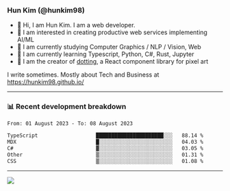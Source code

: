 ### Hun Kim (@hunkim98)

- 👋 Hi, I am Hun Kim. I am a web developer. 
- 🤔 I am interested in creating productive web services implementing AI/ML
- 🔭 I am currently studying Computer Graphics / NLP / Vision, Web 
- 🌱 I am currently learning Typescript, Python, C#, Rust, Jupyter
- 🎨 I am the creator of [dotting](hunkim98.github.io/dotting), a React component library for pixel art

I write sometimes. Mostly about Tech and Business at https://hunkim98.github.io/

---
### 📊 Recent development breakdown
<!--START_SECTION:waka-->

```txt
From: 01 August 2023 - To: 08 August 2023

TypeScript                   ██████████████████████░░░   88.14 %
MDX                          █░░░░░░░░░░░░░░░░░░░░░░░░   04.03 %
C#                           ▓░░░░░░░░░░░░░░░░░░░░░░░░   03.05 %
Other                        ▒░░░░░░░░░░░░░░░░░░░░░░░░   01.31 %
CSS                          ▒░░░░░░░░░░░░░░░░░░░░░░░░   01.08 %
```

<!--END_SECTION:waka-->
---

<!-- <div align='center'> -->
  <img align="center" src="https://github-readme-stats.vercel.app/api?username=hunkim98&theme=dark&show_icons=true"/>
<!-- </div> -->
<!--
**hunkim98/hunkim98** is a ✨ _special_ ✨ repository because its `README.md` (this file) appears on your GitHub profile.

Here are some ideas to get you started:

- 🔭 I’m currently working on ...
- 🌱 I’m currently learning ...
- 👯 I’m looking to collaborate on ...
- 🤔 I’m looking for help with ...
- 💬 Ask me about ...
- 📫 How to reach me: ...
- 😄 Pronouns: ...
- ⚡ Fun fact: ...
-->
